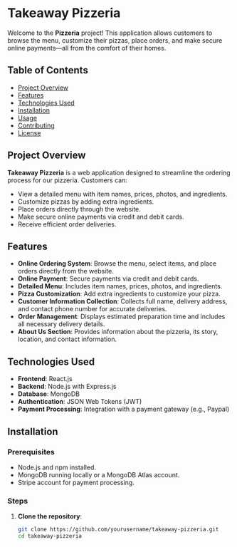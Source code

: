 # Takeaway Pizzeria

Welcome to the **Pizzeria** project! This application allows customers to browse the menu, customize their pizzas, place orders, and make secure online payments—all from the comfort of their homes.

## Table of Contents

- [Project Overview](#project-overview)
- [Features](#features)
- [Technologies Used](#technologies-used)
- [Installation](#installation)
- [Usage](#usage)
- [Contributing](#contributing)
- [License](#license)

## Project Overview

**Takeaway Pizzeria** is a web application designed to streamline the ordering process for our pizzeria. Customers can:

- View a detailed menu with item names, prices, photos, and ingredients.
- Customize pizzas by adding extra ingredients.
- Place orders directly through the website.
- Make secure online payments via credit and debit cards.
- Receive efficient order deliveries.

## Features

- **Online Ordering System**: Browse the menu, select items, and place orders directly from the website.
- **Online Payment**: Secure payments via credit and debit cards.
- **Detailed Menu**: Includes item names, prices, photos, and ingredients.
- **Pizza Customization**: Add extra ingredients to customize your pizza.
- **Customer Information Collection**: Collects full name, delivery address, and contact phone number for accurate deliveries.
- **Order Management**: Displays estimated preparation time and includes all necessary delivery details.
- **About Us Section**: Provides information about the pizzeria, its story, location, and contact information.

## Technologies Used

- **Frontend**: React.js
- **Backend**: Node.js with Express.js
- **Database**: MongoDB
- **Authentication**: JSON Web Tokens (JWT)
- **Payment Processing**: Integration with a payment gateway (e.g., Paypal)

## Installation

### Prerequisites

- Node.js and npm installed.
- MongoDB running locally or a MongoDB Atlas account.
- Stripe account for payment processing.

### Steps

1. **Clone the repository**:

   ```bash
   git clone https://github.com/yourusername/takeaway-pizzeria.git
   cd takeaway-pizzeria
   ```
